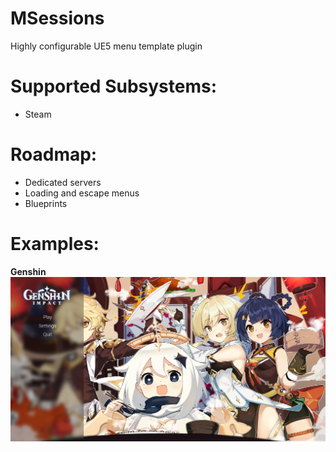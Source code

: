 # MSessions
Highly configurable UE5 menu template plugin

# Supported Subsystems:
- Steam

# Roadmap:
- Dedicated servers
- Loading and escape menus
- Blueprints

# Examples:
**Genshin**
![Example Menu](example.png)
